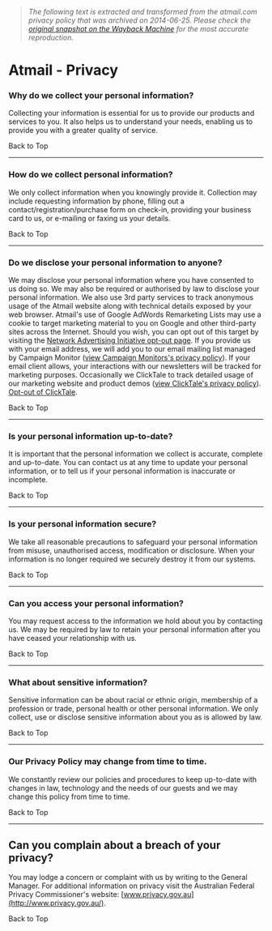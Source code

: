 > *The following text is extracted and transformed from the atmail.com privacy policy that was archived on 2014-06-25. Please check the [original snapshot on the Wayback Machine](https://web.archive.org/web/20140625102126id_/http%3A//atmail.com/privacy) for the most accurate reproduction.*

# Atmail - Privacy

### Why do we collect your personal information?

Collecting your information is essential for us to provide our products and services to you. It also helps us to understand your needs, enabling us to provide you with a greater quality of service.

Back to Top

* * *

### How do we collect personal information?

We only collect information when you knowingly provide it. Collection may include requesting information by phone, filling out a contact/registration/purchase form on check-in, providing your business card to us, or e-mailing or faxing us your details.

Back to Top

* * *

### Do we disclose your personal information to anyone?

We may disclose your personal information where you have consented to us doing so. We may also be required or authorised by law to disclose your personal information. We also use 3rd party services to track anonymous usage of the Atmail website along with technical details exposed by your web browser. Atmail's use of Google AdWords Remarketing Lists may use a cookie to target marketing material to you on Google and other third-party sites across the Internet. Should you wish, you can opt out of this target by visiting the [Network Advertising Initiative opt-out page](http://www.networkadvertising.org/choices/). If you provide us with your email address, we will add you to our email mailing list managed by Campaign Monitor ([view Campaign Monitors's privacy policy](http://www.campaignmonitor.com/privacy/)). If your email client allows, your interactions with our newsletters will be tracked for marketing purposes. Occasionally we ClickTale to track detailed usage of our marketing website and product demos ([view ClickTale's privacy policy](https://www.clicktale.com/privacy_service.aspx)). [Opt-out of ClickTale](http://www.clicktale.net/disable.html).

Back to Top

* * *

### Is your personal information up-to-date?

It is important that the personal information we collect is accurate, complete and up-to-date. You can contact us at any time to update your personal information, or to tell us if your personal information is inaccurate or incomplete.

Back to Top

* * *

### Is your personal information secure?

We take all reasonable precautions to safeguard your personal information from misuse, unauthorised access, modification or disclosure. When your information is no longer required we securely destroy it from our systems.

Back to Top

* * *

### Can you access your personal information?

You may request access to the information we hold about you by contacting us. We may be required by law to retain your personal information after you have ceased your relationship with us.

Back to Top

* * *

### What about sensitive information?

Sensitive information can be about racial or ethnic origin, membership of a profession or trade, personal health or other personal information. We only collect, use or disclose sensitive information about you as is allowed by law.

Back to Top

* * *

### Our Privacy Policy may change from time to time.

We constantly review our policies and procedures to keep up-to-date with changes in law, technology and the needs of our guests and we may change this policy from time to time.

Back to Top

* * *

## Can you complain about a breach of your privacy?

You may lodge a concern or complaint with us by writing to the General Manager. For additional information on privacy visit the Australian Federal Privacy Commissioner's website: [www.privacy.gov.au](http://www.privacy.gov.au/).

Back to Top
